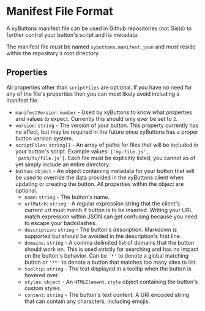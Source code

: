 # Manifest File Format

A xyButtons manifest file can be used in Github repositories (not Gists) to further control your button's script and its metadata.

The manifest file *must* be named `xybuttons.manifest.json` and *must* reside within the repository's root directory.

## Properties

All properties other than `scriptFiles` are optional. If you have no need for any of the file's properties then you can most likely avoid including a manifest file.

- `manifestVersion`: `number` - Used by xyButtons to know what properties and values to expect. Currently this should only ever be set to `2`.
- `version`: `string` - The version of your button. This property currently has no affect, but may be required in the future once xyButtons has a proper button version system.
- `scriptFiles`: `string[]` - An array of paths for files that will be included in your button's script. Example values: `['my-file.js', 'path/to/file.js']`. Each file must be explicitly listed, you cannot as of yet simply include an entire directory.
- `button`: `object` - An object containing metadata for your button that will be used to override the data provided in the xyButtons client when updating or creating the button. All properties within the object are optional.
  - `name`: `string` - The button's name.
  - `urlMatch`: `string` - A regular expression string that the client's current url must match if button is to be inserted. Writing your URL match expression within JSON can get confusing because you need to escape your backslashes.
  - `description`: `string` - The button's description. Markdown is supported but should be avoided in the description's first line.
  - `domains`: `string` - A comma delimited list of domains that the button should work on. This is used strictly for searching and has no impact on the button's behavior. Can be `'*'` to denote a global matching button or `'**'` to denote a button that matches too many sites to list.
  - `tooltip`: `string` - The text displayed in a tooltip when the button is hovered over.
  - `styles`: `object` - An `HTMLElement.style` object containing the button's custom styles.
  - `content`: `string` - The button's text content. A URI encoded string that can contain any characters, including emojis.